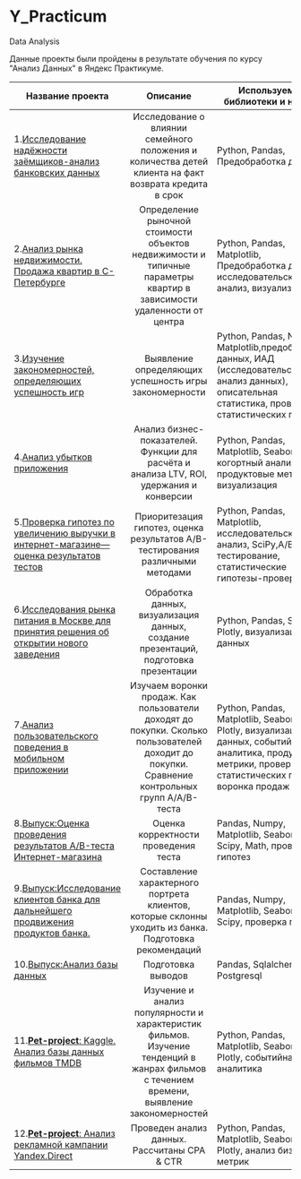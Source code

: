# Y_Practicum
Data Analysis 


Данные  проекты  были пройдены  в результате обучения  по  курсу "Анализ Данных"  в Яндекс Практикуме.


| Название проекта | Описание | Используемые библиотеки  и навыки |
| -------------- |:------------:|--------------------------|
|1.[Исследование надёжности заёмщиков-анализ банковских данных](https://github.com/Utyugova/Y_Practicum/tree/main/Investigation_of_borrowers'_reliability)| Исследование  о влиянии семейного положения и  количества детей клиента на  факт возврата кредита в срок| Python, Pandas, Предобработка данных|
2.[Анализ рынка недвижимости. Продажа квартир в С-Петербурге](https://github.com/Utyugova/Y_Practicum/tree/main/SPb_realty)|Определение рыночной стоимости объектов недвижимости и типичные параметры квартир в зависимости удаленности от центра| Python, Pandas, Matplotlib,  Предобработка данных, исследовательский анализ,  визуализация |
3.[Изучение закономерностей, определяющих успешность игр](https://github.com/Utyugova/Y_Practicum/tree/main/computer_games)|Выявление определяющих успешность игры закономерности|Python, Pandas, NumPy, Matplotlib,предобработка данных, ИАД (исследовательский анализ данных), описательная статистика, проверка статистических гипотез|
4.[Анализ убытков приложения](https://github.com/Utyugova/Y_Practicum/tree/c55457176d8aebe2dc4a02bcb02f60d249cdd50e/Game_players)|Анализ бизнес-показателей. Функции для расчёта и анализа LTV, ROI, удержания и конверсии|Python, Pandas, Matplotlib, Seaborn, когортный анализ, продуктовые метрики, визуализация |
5.[Проверка гипотез по увеличению выручки в интернет-магазине—оценка результатов тестов](https://github.com/Utyugova/Y_Practicum/tree/c55457176d8aebe2dc4a02bcb02f60d249cdd50e/ice_rice_cumulative)|Приоритезация гипотез,  оценка результатов A/B-тестирования различными методами|Python, Pandas, Matplotlib,  исследовательский анализ, SciPy,А/В тестирование, статистические гипотезы-проверка |
6.[Исследования рынка питания в Москве для принятия решения об открытии нового заведения](https://github.com/Utyugova/Y_Practicum/tree/c55457176d8aebe2dc4a02bcb02f60d249cdd50e/Moscow_food)|Обработка данных, визуализация данных, создание презентаций, подготовка презентации|Python, Pandas, Seaborn, Plotly, визуализация данных |
7.[Анализ пользовательского поведения в мобильном приложении](https://github.com/Utyugova/Y_Practicum/tree/c55457176d8aebe2dc4a02bcb02f60d249cdd50e/%D0%90%D0%90%D0%92_test)|Изучаем воронки продаж. Как пользователи доходят до покупки. Сколько пользователей доходит до покупки. Сравнение контрольных групп A/A/B-теста|Python, Pandas, Matplotlib, Seaborn, Plotly, визуализация данных, событийная аналитика, продуктовые метрики, проверка статистических гипотез, воронка продаж|
8.[Выпуск:Оценка проведения результатов A/B-теста Интернет-магазина](https://github.com/Utyugova/Y_Practicum/tree/c55457176d8aebe2dc4a02bcb02f60d249cdd50e/Evaluation_of_A)|Оценка корректности проведения теста|Pandas, Numpy, Matplotlib, Seaborn, Scipy, Math, проверка гипотез|
9.[Выпуск:Исследование клиентов банка для дальнейшего продвижения продуктов банка.](https://github.com/Utyugova/Y_Practicum/tree/c55457176d8aebe2dc4a02bcb02f60d249cdd50e/Final_Analysis_for_the_bank's_Product_Analyst)|Составление характерного портрета клиентов, которые склонны уходить из банка. Подготовка рекомендаций|Pandas, Numpy, Matplotlib, Seaborn, Scipy, проверка гипотез|
10.[Выпуск:Анализ базы данных](https://github.com/Utyugova/Y_Practicum/tree/c55457176d8aebe2dc4a02bcb02f60d249cdd50e/Database_analysis_SQL)|Подготовка выводов|Pandas, Sqlalchemy, Postgresql|
11.[__Pet-project__: Kaggle. Анализ базы данных фильмов TMDB](https://github.com/Utyugova/Y_Practicum/blob/main/research_TMDB/Orig__Movies.ipynb)|Изучение и анализ популярности и характеристик фильмов. Изучение тенденций в жанрах фильмов с течением времени, выявление закономерностей|Python, Pandas, Matplotlib, Seaborn, Plotly, событийная аналитика|
12.[__Pet-project__: Анализ  рекламной кампании Yandex.Direct](https://github.com/Utyugova/Y_Practicum/blob/05ea224a64219181186e44dc2d4204a8f6672736/Yandex_Direct/Yandex_Direct.ipynb)|Проведен анализ данных. Рассчитаны CPA & CTR |Python, Pandas, Matplotlib, Seaborn, Plotly, анализ бизнес-метрик|
